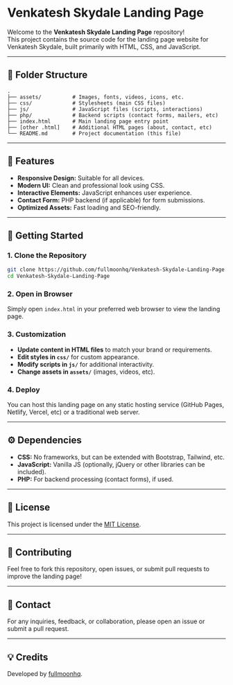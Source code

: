 # Venkatesh Skydale Landing Page

Welcome to the **Venkatesh Skydale Landing Page** repository!  
This project contains the source code for the landing page website for Venkatesh Skydale, built primarily with HTML, CSS, and JavaScript.

---

## 📁 Folder Structure

```
.
├── assets/          # Images, fonts, videos, icons, etc.
├── css/             # Stylesheets (main CSS files)
├── js/              # JavaScript files (scripts, interactions)
├── php/             # Backend scripts (contact forms, mailers, etc)
├── index.html       # Main landing page entry point
├── [other .html]    # Additional HTML pages (about, contact, etc)
└── README.md        # Project documentation (this file)
```

---

## 🌟 Features

- **Responsive Design:** Suitable for all devices.
- **Modern UI:** Clean and professional look using CSS.
- **Interactive Elements:** JavaScript enhances user experience.
- **Contact Form:** PHP backend (if applicable) for form submissions.
- **Optimized Assets:** Fast loading and SEO-friendly.

---

## 🚀 Getting Started

### 1. Clone the Repository

```bash
git clone https://github.com/fullmoonhq/Venkatesh-Skydale-Landing-Page.git
cd Venkatesh-Skydale-Landing-Page
```

### 2. Open in Browser

Simply open `index.html` in your preferred web browser to view the landing page.

### 3. Customization

- **Update content in HTML files** to match your brand or requirements.
- **Edit styles in `css/`** for custom appearance.
- **Modify scripts in `js/`** for additional interactivity.
- **Change assets in `assets/`** (images, videos, etc).

### 4. Deploy

You can host this landing page on any static hosting service (GitHub Pages, Netlify, Vercel, etc) or a traditional web server.

---

## ⚙️ Dependencies

- **CSS:** No frameworks, but can be extended with Bootstrap, Tailwind, etc.
- **JavaScript:** Vanilla JS (optionally, jQuery or other libraries can be included).
- **PHP:** For backend processing (contact forms), if used.

---

## 📄 License

This project is licensed under the [MIT License](LICENSE).

---

## 🙌 Contributing

Feel free to fork this repository, open issues, or submit pull requests to improve the landing page!

---

## 📨 Contact

For any inquiries, feedback, or collaboration, please open an issue or submit a pull request.

---

## 💡 Credits

Developed by [fullmoonhq](https://github.com/fullmoonhq).
